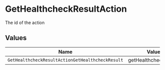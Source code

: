 # GetHealthcheckResultAction

The id of the action


## Values

| Name                                             | Value                                            |
| ------------------------------------------------ | ------------------------------------------------ |
| `GetHealthcheckResultActionGetHealthcheckResult` | getHealthcheckResult                             |